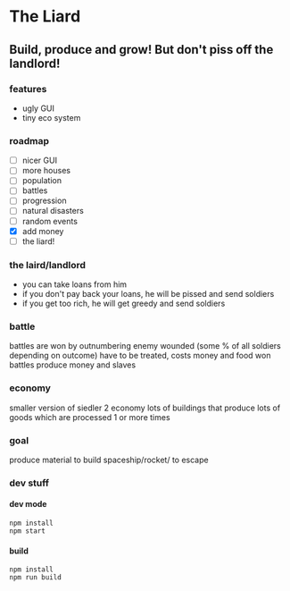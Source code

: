 # The Liard

## Build, produce and grow! But don't piss off the landlord!

### features

* ugly GUI
* tiny eco system

### roadmap

* [ ] nicer GUI
* [ ] more houses
* [ ] population
* [ ] battles
* [ ] progression
* [ ] natural disasters
* [ ] random events
* [x] add money
* [ ] the liard!

### the laird/landlord

* you can take loans from him
* if you don't pay back your loans, he will be pissed and send soldiers
* if you get too rich, he will get greedy and send soldiers

### battle

battles are won by outnumbering enemy
wounded (some % of all soldiers depending on outcome) have to be treated, costs money and food
won battles produce money and slaves

### economy

smaller version of siedler 2 economy
lots of buildings that produce lots of goods which are processed 1 or more times

### goal

produce material to build spaceship/rocket/ to escape

### dev stuff

#### dev mode

```
npm install
npm start
```

#### build

```
npm install
npm run build
```
